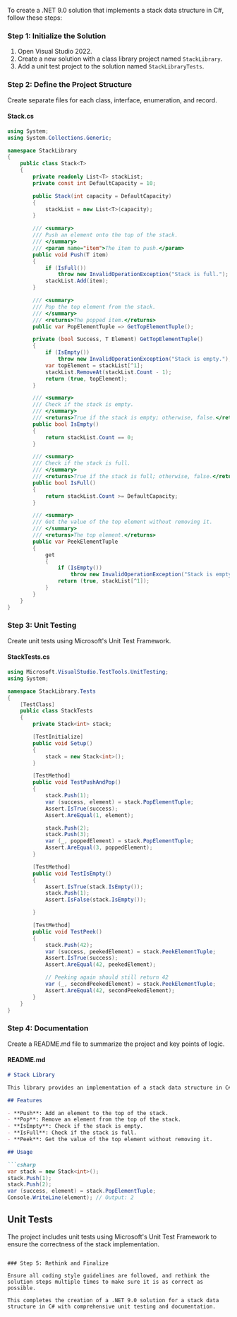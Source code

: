 ﻿To create a .NET 9.0 solution that implements a stack data structure in C#, follow these steps:

### Step 1: Initialize the Solution

1. Open Visual Studio 2022.
2. Create a new solution with a class library project named `StackLibrary`.
3. Add a unit test project to the solution named `StackLibraryTests`.

### Step 2: Define the Project Structure

Create separate files for each class, interface, enumeration, and record.

#### Stack.cs
```csharp
using System;
using System.Collections.Generic;

namespace StackLibrary
{
    public class Stack<T>
    {
        private readonly List<T> stackList;
        private const int DefaultCapacity = 10;

        public Stack(int capacity = DefaultCapacity)
        {
            stackList = new List<T>(capacity);
        }

        /// <summary>
        /// Push an element onto the top of the stack.
        /// </summary>
        /// <param name="item">The item to push.</param>
        public void Push(T item)
        {
            if (IsFull())
                throw new InvalidOperationException("Stack is full.");
            stackList.Add(item);
        }

        /// <summary>
        /// Pop the top element from the stack.
        /// </summary>
        /// <returns>The popped item.</returns>
        public var PopElementTuple => GetTopElementTuple();

        private (bool Success, T Element) GetTopElementTuple()
        {
            if (IsEmpty())
                throw new InvalidOperationException("Stack is empty.");
            var topElement = stackList[^1];
            stackList.RemoveAt(stackList.Count - 1);
            return (true, topElement);
        }

        /// <summary>
        /// Check if the stack is empty.
        /// </summary>
        /// <returns>True if the stack is empty; otherwise, false.</returns>
        public bool IsEmpty()
        {
            return stackList.Count == 0;
        }

        /// <summary>
        /// Check if the stack is full.
        /// </summary>
        /// <returns>True if the stack is full; otherwise, false.</returns>
        public bool IsFull()
        {
            return stackList.Count >= DefaultCapacity;
        }

        /// <summary>
        /// Get the value of the top element without removing it.
        /// </summary>
        /// <returns>The top element.</returns>
        public var PeekElementTuple
        {
            get
            {
                if (IsEmpty())
                    throw new InvalidOperationException("Stack is empty.");
                return (true, stackList[^1]);
            }
        }
    }
}
```

### Step 3: Unit Testing

Create unit tests using Microsoft's Unit Test Framework.

#### StackTests.cs
```csharp
using Microsoft.VisualStudio.TestTools.UnitTesting;
using System;

namespace StackLibrary.Tests
{
    [TestClass]
    public class StackTests
    {
        private Stack<int> stack;

        [TestInitialize]
        public void Setup()
        {
            stack = new Stack<int>();
        }

        [TestMethod]
        public void TestPushAndPop()
        {
            stack.Push(1);
            var (success, element) = stack.PopElementTuple;
            Assert.IsTrue(success);
            Assert.AreEqual(1, element);

            stack.Push(2);
            stack.Push(3);
            var (_, poppedElement) = stack.PopElementTuple;
            Assert.AreEqual(3, poppedElement);
        }

        [TestMethod]
        public void TestIsEmpty()
        {
            Assert.IsTrue(stack.IsEmpty());
            stack.Push(1);
            Assert.IsFalse(stack.IsEmpty());

        }

        [TestMethod]
        public void TestPeek()
        {
            stack.Push(42);
            var (success, peekedElement) = stack.PeekElementTuple;
            Assert.IsTrue(success);
            Assert.AreEqual(42, peekedElement);

            // Peeking again should still return 42
            var (_, secondPeekedElement) = stack.PeekElementTuple;
            Assert.AreEqual(42, secondPeekedElement);
        }
    }
}
```

### Step 4: Documentation

Create a README.md file to summarize the project and key points of logic.

#### README.md
```markdown
# Stack Library

This library provides an implementation of a stack data structure in C# with basic operations such as push, pop, isEmpty, isFull, and peek. The stack has a default capacity of 10 elements but can be customized during initialization.

## Features

- **Push**: Add an element to the top of the stack.
- **Pop**: Remove an element from the top of the stack.
- **IsEmpty**: Check if the stack is empty.
- **IsFull**: Check if the stack is full.
- **Peek**: Get the value of the top element without removing it.

## Usage

```csharp
var stack = new Stack<int>();
stack.Push(1);
stack.Push(2);
var (success, element) = stack.PopElementTuple;
Console.WriteLine(element); // Output: 2
```

## Unit Tests

The project includes unit tests using Microsoft's Unit Test Framework to ensure the correctness of the stack implementation.
```

### Step 5: Rethink and Finalize

Ensure all coding style guidelines are followed, and rethink the solution steps multiple times to make sure it is as correct as possible.

This completes the creation of a .NET 9.0 solution for a stack data structure in C# with comprehensive unit testing and documentation.